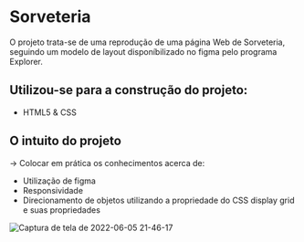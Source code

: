 
# Sorveteria

O projeto trata-se de uma reprodução de uma página Web de Sorveteria, seguindo um modelo de layout disponíbilizado no figma pelo programa Explorer. 


## Utilizou-se para a construção do projeto: 

- HTML5 & CSS

## O intuito do projeto

-> Colocar em prática os conhecimentos acerca de:

- Utilização de figma 
- Responsividade
- Direcionamento de objetos utilizando a propriedade do CSS display grid e suas propriedades

![Captura de tela de 2022-06-05 21-46-17](https://user-images.githubusercontent.com/102126245/172077721-b58b5e48-5cd8-4c07-b486-feec488ef3f3.png)
